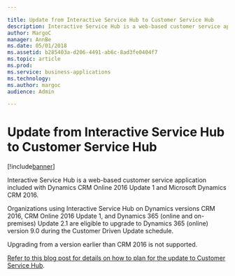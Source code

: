 ```yaml
---

title: Update from Interactive Service Hub to Customer Service Hub
description: Interactive Service Hub is a web-based customer service application included with Dynamics CRM Online 2016 Update 1 and Microsoft Dynamics CRM 2016.
author: MargoC
manager: AnnBe
ms.date: 05/01/2018
ms.assetid: b285403a-d206-4491-ab6c-8ad3fe0404f7
ms.topic: article
ms.prod: 
ms.service: business-applications
ms.technology: 
ms.author: margoc
audience: Admin

---
```

#  Update from Interactive Service Hub to Customer Service Hub




[!include[banner](../../../../includes/banner.md)]

Interactive Service Hub is a web-based customer service application included
with Dynamics CRM Online 2016 Update 1 and Microsoft Dynamics CRM 2016.

Organizations using Interactive Service Hub on Dynamics versions CRM 2016, CRM
Online 2016 Update 1, and Dynamics 365 (online and on-premises) Update 2.1 are
eligible to upgrade to Dynamics 365 (online) version 9.0 during the Customer
Driven Update schedule.

Upgrading from a version earlier than CRM 2016 is not supported.

[Refer to this blog post for details on how to plan for the update to Customer
Service
Hub](https://blogs.msdn.microsoft.com/crm/2018/02/16/upgrade-from-interactive-service-hub-to-the-customer-service-hub-in-microsoft-dynamics-365-online-version-9-0/).


